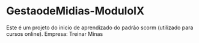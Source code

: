 # GestaodeMidias-ModuloIX
Este é um projeto do inicio de aprendizado do padrão scorm (utilizado para cursos online).
Empresa: Treinar Minas
